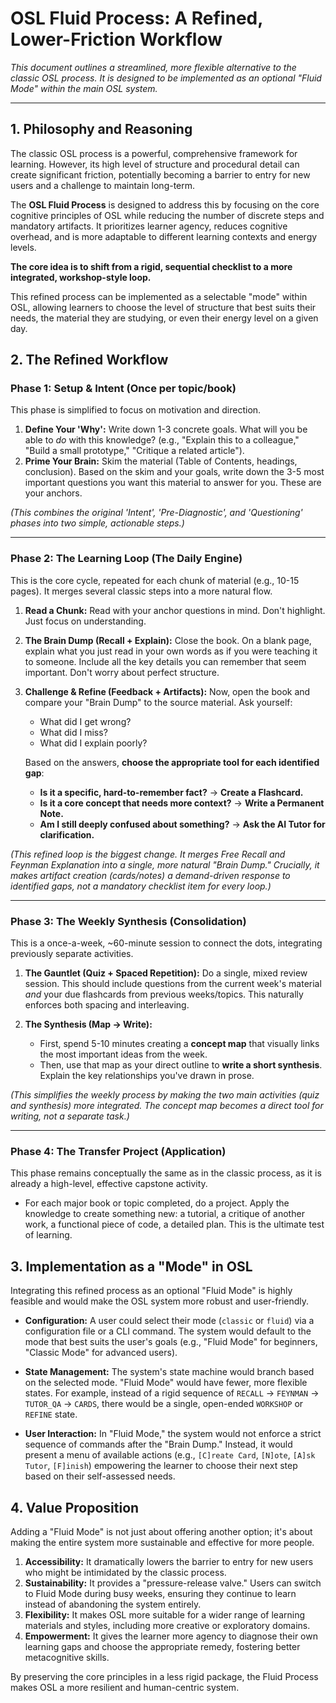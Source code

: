 
# OSL Fluid Process: A Refined, Lower-Friction Workflow

_This document outlines a streamlined, more flexible alternative to the classic OSL process. It is designed to be implemented as an optional "Fluid Mode" within the main OSL system._

---

## 1. Philosophy and Reasoning

The classic OSL process is a powerful, comprehensive framework for learning. However, its high level of structure and procedural detail can create significant friction, potentially becoming a barrier to entry for new users and a challenge to maintain long-term.

The **OSL Fluid Process** is designed to address this by focusing on the core cognitive principles of OSL while reducing the number of discrete steps and mandatory artifacts. It prioritizes learner agency, reduces cognitive overhead, and is more adaptable to different learning contexts and energy levels.

**The core idea is to shift from a rigid, sequential checklist to a more integrated, workshop-style loop.**

This refined process can be implemented as a selectable "mode" within OSL, allowing learners to choose the level of structure that best suits their needs, the material they are studying, or even their energy level on a given day.

## 2. The Refined Workflow

### Phase 1: Setup & Intent (Once per topic/book)

This phase is simplified to focus on motivation and direction.

1.  **Define Your 'Why':** Write down 1-3 concrete goals. What will you be able to *do* with this knowledge? (e.g., "Explain this to a colleague," "Build a small prototype," "Critique a related article").
2.  **Prime Your Brain:** Skim the material (Table of Contents, headings, conclusion). Based on the skim and your goals, write down the 3-5 most important questions you want this material to answer for you. These are your anchors.

*(This combines the original 'Intent', 'Pre-Diagnostic', and 'Questioning' phases into two simple, actionable steps.)*

---

### Phase 2: The Learning Loop (The Daily Engine)

This is the core cycle, repeated for each chunk of material (e.g., 10-15 pages). It merges several classic steps into a more natural flow.

1.  **Read a Chunk:** Read with your anchor questions in mind. Don't highlight. Just focus on understanding.

2.  **The Brain Dump (Recall + Explain):** Close the book. On a blank page, explain what you just read in your own words as if you were teaching it to someone. Include all the key details you can remember that seem important. Don't worry about perfect structure.

3.  **Challenge & Refine (Feedback + Artifacts):** Now, open the book and compare your "Brain Dump" to the source material. Ask yourself:
    *   What did I get wrong?
    *   What did I miss?
    *   What did I explain poorly?

    Based on the answers, **choose the appropriate tool for each identified gap**:
    *   **Is it a specific, hard-to-remember fact?** -> **Create a Flashcard.**
    *   **Is it a core concept that needs more context?** -> **Write a Permanent Note.**
    *   **Am I still deeply confused about something?** -> **Ask the AI Tutor for clarification.**

*(This refined loop is the biggest change. It merges Free Recall and Feynman Explanation into a single, more natural "Brain Dump." Crucially, it makes artifact creation (cards/notes) a demand-driven response to identified gaps, not a mandatory checklist item for every loop.)*

---

### Phase 3: The Weekly Synthesis (Consolidation)

This is a once-a-week, ~60-minute session to connect the dots, integrating previously separate activities.

1.  **The Gauntlet (Quiz + Spaced Repetition):** Do a single, mixed review session. This should include questions from the current week's material *and* your due flashcards from previous weeks/topics. This naturally enforces both spacing and interleaving.

2.  **The Synthesis (Map -> Write):**
    *   First, spend 5-10 minutes creating a **concept map** that visually links the most important ideas from the week.
    *   Then, use that map as your direct outline to **write a short synthesis**. Explain the key relationships you've drawn in prose.

*(This simplifies the weekly process by making the two main activities (quiz and synthesis) more integrated. The concept map becomes a direct tool for writing, not a separate task.)*

---

### Phase 4: The Transfer Project (Application)

This phase remains conceptually the same as in the classic process, as it is already a high-level, effective capstone activity.

*   For each major book or topic completed, do a project. Apply the knowledge to create something new: a tutorial, a critique of another work, a functional piece of code, a detailed plan. This is the ultimate test of learning.

## 3. Implementation as a "Mode" in OSL

Integrating this refined process as an optional "Fluid Mode" is highly feasible and would make the OSL system more robust and user-friendly.

*   **Configuration:** A user could select their mode (`classic` or `fluid`) via a configuration file or a CLI command. The system would default to the mode that best suits the user's goals (e.g., "Fluid Mode" for beginners, "Classic Mode" for advanced users).

*   **State Management:** The system's state machine would branch based on the selected mode. "Fluid Mode" would have fewer, more flexible states. For example, instead of a rigid sequence of `RECALL` -> `FEYNMAN` -> `TUTOR_QA` -> `CARDS`, there would be a single, open-ended `WORKSHOP` or `REFINE` state.

*   **User Interaction:** In "Fluid Mode," the system would not enforce a strict sequence of commands after the "Brain Dump." Instead, it would present a menu of available actions (e.g., `[C]reate Card`, `[N]ote`, `[A]sk Tutor`, `[F]inish`) empowering the learner to choose their next step based on their self-assessed needs.

## 4. Value Proposition

Adding a "Fluid Mode" is not just about offering another option; it's about making the entire system more sustainable and effective for more people.

1.  **Accessibility:** It dramatically lowers the barrier to entry for new users who might be intimidated by the classic process.
2.  **Sustainability:** It provides a "pressure-release valve." Users can switch to Fluid Mode during busy weeks, ensuring they continue to learn instead of abandoning the system entirely.
3.  **Flexibility:** It makes OSL more suitable for a wider range of learning materials and styles, including more creative or exploratory domains.
4.  **Empowerment:** It gives the learner more agency to diagnose their own learning gaps and choose the appropriate remedy, fostering better metacognitive skills.

By preserving the core principles in a less rigid package, the Fluid Process makes OSL a more resilient and human-centric system.
